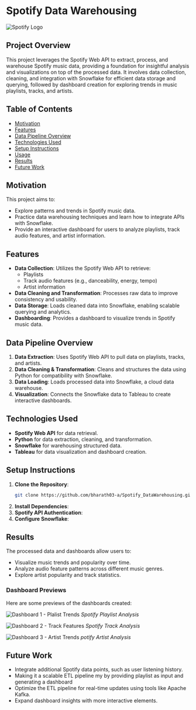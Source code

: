# Spotify Data Warehousing

![Spotify Logo](https://www.scdn.co/i/_global/open-graph-default.png)  

## Project Overview

This project leverages the Spotify Web API to extract, process, and warehouse Spotify music data, providing a foundation for insightful analysis and visualizations on top of the processed data. It involves data collection, cleaning, and integration with Snowflake for efficient data storage and querying, followed by dashboard creation for exploring trends in music playlists, tracks, and artists.

## Table of Contents

- [Motivation](#motivation)
- [Features](#features)
- [Data Pipeline Overview](#data-pipeline-overview)
- [Technologies Used](#technologies-used)
- [Setup Instructions](#setup-instructions)
- [Usage](#usage)
- [Results](#results)
- [Future Work](#future-work)

## Motivation

This project aims to:
- Explore patterns and trends in Spotify music data.
- Practice data warehousing techniques and learn how to integrate APIs with Snowflake.
- Provide an interactive dashboard for users to analyze playlists, track audio features, and artist information.

## Features

- **Data Collection**: Utilizes the Spotify Web API to retrieve:
  - Playlists
  - Track audio features (e.g., danceability, energy, tempo)
  - Artist information
- **Data Cleaning and Transformation**: Processes raw data to improve consistency and usability.
- **Data Storage**: Loads cleaned data into Snowflake, enabling scalable querying and analytics.
- **Dashboarding**: Provides a dashboard to visualize trends in Spotify music data.

## Data Pipeline Overview

1. **Data Extraction**: Uses Spotify Web API to pull data on playlists, tracks, and artists.
2. **Data Cleaning & Transformation**: Cleans and structures the data using Python for compatibility with Snowflake.
3. **Data Loading**: Loads processed data into Snowflake, a cloud data warehouse.
4. **Visualization**: Connects the Snowflake data to Tableau to create interactive dashboards.

## Technologies Used

- **Spotify Web API** for data retrieval.
- **Python** for data extraction, cleaning, and transformation.
- **Snowflake** for warehousing structured data.
- **Tableau** for data visualization and dashboard creation.

## Setup Instructions

1. **Clone the Repository**:
   ```bash
   git clone https://github.com/bharath03-a/Spotify_DataWarehousing.git
2. **Install Dependencies**:
3. **Spotify API Authentication**:
4. **Configure Snowflake**:

## Results
The processed data and dashboards allow users to:
- Visualize music trends and popularity over time.
- Analyze audio feature patterns across different music genres.
- Explore artist popularity and track statistics.

### Dashboard Previews

Here are some previews of the dashboards created:

![Dashboard 1 - Plalist Trends](img/page_1.png)
*Spotify Playlist Analysis*

![Dashboard 2 - Track Features](img/page_2.png)
*Spotify Track Analysis*

![Dashboard 3 - Artist Trends](img/page_3.png)
*potify Artist Analysis*

## Future Work
- Integrate additional Spotify data points, such as user listening history.
- Making it a scalable ETL pipeline my by providing playlist as input and generating a dashboard
- Optimize the ETL pipeline for real-time updates using tools like Apache Kafka.
- Expand dashboard insights with more interactive elements.